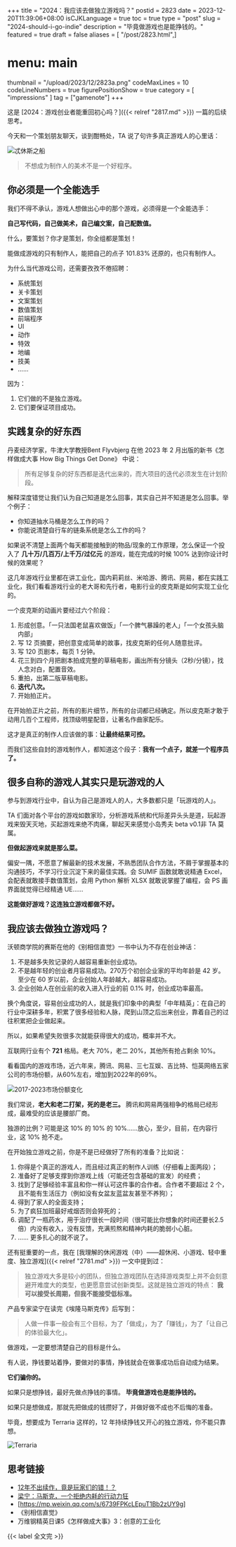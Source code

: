 +++
title = "2024：我应该去做独立游戏吗？"
postid = 2823
date = 2023-12-20T11:39:06+08:00
isCJKLanguage = true
toc = true
type = "post"
slug = "2024-should-i-go-indie"
description = "毕竟做游戏也是能挣钱的。"
featured = true
draft = false
aliases = [ "/post/2823.html",]
# menu: main
thumbnail = "/upload/2023/12/2823a.png"
codeMaxLines = 10
codeLineNumbers = true
figurePositionShow = true
category = [ "impressions" ]
tag = ["gamenote"]
+++

这是  [2024：游戏创业者能重回初心吗？]({{< relref "2817.md" >}}) 一篇的后续思考。

今天和一个策划朋友聊天，谈到酣畅处，TA 说了句许多真正游戏人的心里话： <!--more-->

![忒休斯之船](/upload/2023/12/2823a.png)

> 不想成为制作人的美术不是一个好程序。

## 你必须是一个全能选手

我们不得不承认，游戏人想做出心中的那个游戏，必须得是一个全能选手：

**自己写代码，自己做美术，自己编文案，自己配数值。**

什么，要策划？你才是策划，你全组都是策划！

能做成游戏的只有制作人，能把自己的点子 101.83% 还原的，也只有制作人。

为什么当代游戏公司，还需要孜孜不倦招聘：

- 系统策划
- 关卡策划
- 文案策划
- 数值策划
- 前端程序
- UI
- 动作
- 特效
- 地编
- 技美
- ……

因为：

1. 它们做的不是独立游戏。
2. 它们要保证项目成功。

## 实践复杂的好东西

丹麦经济学家，牛津大学教授Bent Flyvbjerg 在他 2023 年 2 月出版的新书《怎样做成大事 How Big Things Get Done》 中说：

> 所有足够复杂的好东西都是迭代出来的，而大项目的迭代必须发生在计划阶段。

解释深度错觉让我们认为自己知道是怎么回事，其实自己并不知道是怎么回事。举个例子：

- 你知道抽水马桶是怎么工作的吗？
- 你能说清楚自行车的链条系统是怎么工作的吗？

如果说不清楚上面两个每天都能接触到的物品/现象的工作原理，怎么保证一个投入了 **几十万/几百万/上千万/过亿元** 的游戏，能在完成的时候 100% 达到你设计时候的效果呢？

这几年游戏行业里都在讲工业化，国内莉莉丝、米哈游、腾讯、网易，都在实践工业化，我们看看游戏行业的老大哥和先行者，电影行业的皮克斯是如何实现工业化的。

一个皮克斯的动画片要经过六个阶段：

1. 形成创意。「一只法国老鼠喜欢做饭」「一个脾气暴躁的老人」「一个女孩头脑内部」
2. 写 12 页摘要，把创意变成简单的故事，找皮克斯的任何人随意批评。
3. 写 120 页剧本，每页 1 分钟。
4. 花三到四个月把剧本拍成完整的草稿电影，画出所有分镜头（2秒/分镜），找人念对白，配置音效。
5. 重拍，出第二版草稿电影。
6.  **迭代八次。**
7. 开始拍正片。

在开始拍正片之前，所有的影片细节，所有的台词都已经确定。所以皮克斯才敢于动用几百个工程师，找顶级明星配音，让著名作曲家配乐。

这才是真正的制作人应该做的事：**让最终结果可控。**

而我们这些自封的游戏制作人，都知道这个段子：**我有一个点子，就差一个程序员了。**

## 很多自称的游戏人其实只是玩游戏的人

参与到游戏行业中，自认为自己是游戏人的人，大多数都只是「玩游戏的人」。

TA 们面对各个平台的游戏如数家珍，分析游戏系统和代际差异头头是道，玩起游戏来毁天灭地，买起游戏来绝不肉痛，聊起天来感觉小岛秀夫 beta v0.1非 TA 莫属。

**但做起游戏来就是那么菜。**

偏安一隅，不愿意了解最新的技术发展，不熟悉团队合作方法，不屑于掌握基本的沟通技巧，不学习行业沉淀下来的最佳实践。会 SUMIF 函数就敢说精通 Excel，会配表就敢接手数值策划，会用 Python 解析 XLSX 就敢说掌握了编程，会 PS 画界面就觉得已经精通 UE……

**这能做好游戏？这连独立游戏都做不好。**

## 我应该去做独立游戏吗？

沃顿商学院的赛斯在他的《别相信直觉》一书中认为不存在创业神话：

1. 不是越多失败记录的人越容易重新创业成功。
2. 不是越年轻的创业者月容易成功。270万个初创企业家的平均年龄是 42 岁。至少在 60 岁以前，企业创始人年龄越大，越容易成功。
3. 企业创始人在创业前的收入进入行业的前 0.1% 时，创业成功率最高。

换个角度说，容易创业成功的人，就是我们印象中的典型「中年精英」：在自己的行业中深耕多年，积累了很多经验和人脉，爬到山顶之后出来创业，靠着自己的过往积累把企业做起来。

所以，如果希望失败很多次就能获得很大的成功，概率并不大。

互联网行业有个 **721** 格局。老大 70%，老二 20%，其他所有抢占剩余 10%。

看看国内的游戏市场，近六年来，腾讯、网易、三七互娱、吉比特、恺英网络五家公司的市场份额，从60%左右，增加到2022年的69%。

![2017-2023市场份额变化](/uploads/2023/12/2823c.png)

我们常说，**老大和老二打架，死的是老三。** 腾讯和网易两强相争的格局已经形成，最难受的应该是腰部厂商。

独游的比例？可能是这 10% 的 10% 的 10%……放心，至少，目前，在内容行业，这 10% 抢不走。

在开始独立游戏之前，你是不是已经做好了所有的准备？比如说：

1. 你得是个真正的游戏人，而且经过真正的制作人训练（仔细看上面两段）；
2. 准备好了足够支撑到你游戏上线（可能还包含基础的宣发）的经费；
3. 找到了足够经验丰富且和你一样认可这件事的合作者。合作者不要超过 2 个，且不能有生活压力（例如没有女盆友蓝盆友甚至不养狗）；
4. 得到了家人的全面支持；
5. 为了疯狂加班最好戒烟否则会猝死的；
6. 调配了一瓶药水，用于治疗很长一段时间（很可能比你想象的时间还要长2.5倍）内没有收入，没有反馈，充满煎熬和精神内耗的脆弱小心脏。
7. …… 更多扎心的就不说了。

还有挺重要的一点，我在 [我理解的休闲游戏（中）——超休闲、小游戏、轻中重度、独立游戏]({{< relref "2781.md" >}}) 一文中提到过：

> 独立游戏大多是较小的团队，但独立游戏团队在选择游戏类型上并不会刻意避开难度大的类型，也更愿意尝试创新类型。这就是独立游戏的特点： **我可以接受长周期，但我不能接受低标准。**
> 
产品专家梁宁在读完《埃隆马斯克传》后写到：

> 人做一件事一般会有三个目标，为了「做成」，为了「赚钱」，为了「让自己的体验最大化」。

做游戏，一定要想清楚自己的目标是什么。

有人说，挣钱要站着挣，要做对的事情，挣钱就会在做事成功后自动成为结果。

**它们骗你的。**

如果只是想挣钱，最好先做点挣钱的事情。 **毕竟做游戏也是能挣钱的。**

如果只是想做成，那就先把做成的钱攒好了，并做好做不成也不后悔的准备。

毕竟，想要成为 Terraria 这样的，12 年持续挣钱又开心的独立游戏，你不能只靠想。

![Terraria](/uploads/2023/12/2823b.png)

## 思考链接

- [12年不出续作，竟是玩家们的错！？](https://mp.weixin.qq.com/s/WAhUONfM4LCUvRXYgVsdFw)
- [梁宁：马斯克，一个拒绝内耗的行动力狂](https://mp.weixin.qq.com/s/XTAgvVCumLhFDpOev64lrQ)
- [https://mp.weixin.qq.com/s/6739FPKcLEpuT1Bb2zUY9g]
- 《别相信直觉》
- 万维钢精英日课5《怎样做成大事》3：创意的工业化

{{< label 全文完 >}}